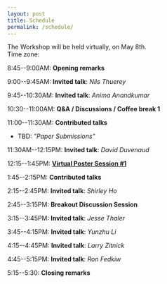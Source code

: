 ```yaml
---
layout: post
title: Schedule
permalink: /schedule/
---
```


The Workshop will be held virtually, on May 8th.<br>
Time zone:

8:45--9:00AM: **Opening remarks**

9:00--9:45AM: **Invited talk**: *Nils Thuerey*

9:45--10:30AM: **Invited talk**: *Anima Anandkumar*

10:30--11:00AM: **Q&A / Discussions / Coffee break 1**

11:00--11:30AM: **Contributed talks**
* TBD: _"Paper Submissions"_

11:30AM--12:15PM: **Invited talk**: *David Duvenaud*

12:15--1:45PM: [**Virtual Poster Session #1**](/papers)

1:45--2:15PM: **Contributed talks**

2:15--2:45PM: **Invited talk**: *Shirley Ho* 

2:45--3:15PM: **Breakout Discussion Session**

3:15--3:45PM: **Invited talk**: *Jesse Thaler*

3:45--4:15PM: **Invited talk**: *Yunzhu Li* 

4:15--4:45PM: **Invited talk**: *Larry Zitnick* 

4:45--5:15PM: **Invited talk**: *Ron Fedkiw* 

5:15--5:30: **Closing remarks**
